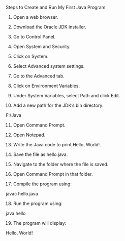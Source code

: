 Steps to Create and Run My First Java Program

1. Open a web browser.

2. Download the Oracle JDK installer.

3. Go to Control Panel.

4. Open System and Security.

5. Click on System.

6. Select Advanced system settings.

7. Go to the Advanced tab.

8. Click on Environment Variables.

9. Under System Variables, select Path and click Edit.

10. Add a new path for the JDK’s bin directory:

F:\Java


11. Open Command Prompt.

12. Open Notepad.

13. Write the Java code to print Hello, World!.

14. Save the file as hello.java.

15. Navigate to the folder where the file is saved.

16. Open Command Prompt in that folder.

17. Compile the program using:

javac hello.java


18. Run the program using:

java hello


19. The program will display:

Hello, World!
